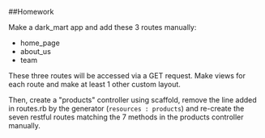 ##Homework

Make a dark_mart app and add these 3 routes manually:

* home_page
* about_us
* team

These three routes will be accessed via a GET request. 
Make views for each route and make at least 1 other custom layout.

Then, create a "products" controller using scaffold, remove the line added in routes.rb by the generator (`resources : products`) and re-create the seven restful routes matching the 7 methods in the products controller manually.
